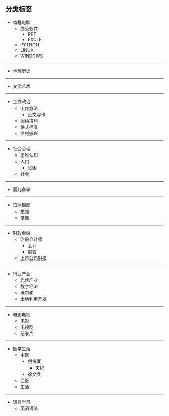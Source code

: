 ## 分类标签
- 编程电脑
    - 办公软件
      - PPT
      - EXCLE
    - PYTHON
    - LINUX
    - WINDOWS

----

- 地理历史

----

- 文学艺术

----

- 工作政治
  - 工作方法
    - 公文写作
  - 阅读技巧
  - 格式标准
  - 乡村振兴

----

- 社会心理
  - 思维认知
  - 人口
    - 贫困
  - 社会

----

- 婴儿备孕

----
- 拍照摄影
  - 拍照
  - 录像

----

- 财政金融
  - 注册会计师
    - 会计 
    - 财管
  - 上市公司财报

----

- 行业产业
  - 光伏产业
  - 数字经济
  - 碳中和
  - 土地利用开发

----

- 电影电视
  - 电影
  - 电视剧
  - 纪录片

----

- 医学生活
  - 中医
    - 倪海厦
      - 天纪
    - 徐文兵
  - 西医
  - 生活

----

- 语言学习
  - 英语语法


